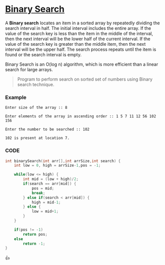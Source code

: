 [Binary Search](http://codemons.com/codebase/searching-algorithms-binary-search/)
=============

A __Binary search__ locates an item in a sorted array by repeatedly dividing the search interval in half. The initial interval includes the entire array. If the value of the search key is less than the item in the middle of the interval, then the next interval will be the lower half of the current interval. If the value of the search key is greater than the middle item, then the next interval will be the upper half. The search process repeats until the item is found or the search interval is empty.  

Binary Search is an O(log n) algorithm, which is more efficient than a linear search for large arrays.

> Program to perform search on sorted set of numbers using Binary search technique.

### Example
```
Enter size of the array :: 8

Enter elements of the array in ascending order :: 1 5 7 11 12 56 102 156

Enter the number to be searched :: 102

102 is present at location 7.
```

### CODE
```c
int binarySearch(int arr[],int arrSize,int search) {
    int low = 0, high = arrSize-1,pos = -1;

    while(low <= high) {
        int mid = (low + high)/2;
        if(search == arr[mid]) {
            pos = mid;
            break;
        } else if(search < arr[mid]) {
            high = mid-1;
        } else {
            low = mid+1;
        }
    }

    if(pos != -1)
        return pos;
    else
        return -1;
}
```

:+1: